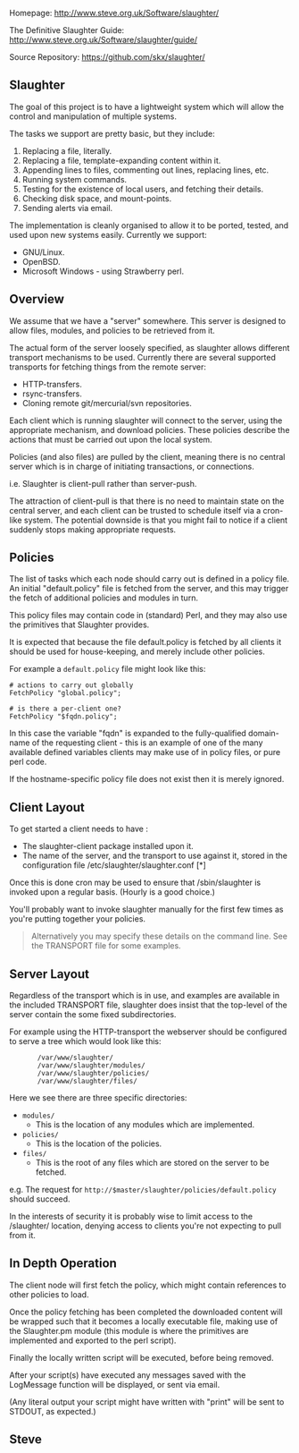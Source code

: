 Homepage:
    http://www.steve.org.uk/Software/slaughter/

The Definitive Slaughter Guide:
    http://www.steve.org.uk/Software/slaughter/guide/

Source Repository:
    https://github.com/skx/slaughter/



Slaughter
---------

The goal of this project is to have a lightweight system which will
allow the control and manipulation of multiple systems.

The tasks we support are pretty basic, but they include:

   1.  Replacing a file, literally.
   2.  Replacing a file, template-expanding content within it.
   3.  Appending lines to files, commenting out lines, replacing lines, etc.
   4.  Running system commands.
   5.  Testing for the existence of local users, and fetching their details.
   6.  Checking disk space, and mount-points.
   7.  Sending alerts via email.

The implementation is cleanly organised to allow it to be ported, tested,
and used upon new systems easily.  Currently we support:

   * GNU/Linux.
   * OpenBSD.
   * Microsoft Windows - using Strawberry perl.



Overview
--------

We assume that we have a "server" somewhere.  This server is designed to
allow files, modules, and policies to be retrieved from it.

The actual form of the server loosely specified, as slaughter allows different
transport mechanisms to be used.  Currently there are several supported transports
for fetching things from the remote server:

   * HTTP-transfers.
   * rsync-transfers.
   * Cloning remote git/mercurial/svn repositories.

Each client which is running slaughter will connect to the server, using
the appropriate mechanism, and download policies.  These policies describe
the actions that must be carried out upon the local system.

Policies (and also files) are pulled by the client, meaning there is no
central server which is in charge of initiating transactions, or connections.

   i.e. Slaughter is client-pull rather than server-push.

The attraction of client-pull is that there is no need to maintain state
on the central server, and each client can be trusted to schedule itself
via a cron-like system.  The potential downside is that you might fail to
notice if a client suddenly stops making appropriate requests.



Policies
--------

The list of tasks which each node should carry out is defined in a policy
file.  An initial "default.policy" file is fetched from the server, and
this may trigger the fetch of additional policies and modules in turn.

This policy files may contain code in (standard) Perl, and they may also
use the primitives that Slaughter provides.

It is expected that because the file default.policy is fetched by all clients
it should be used for house-keeping, and merely include other policies.

For example a `default.policy` file might look like this:


    # actions to carry out globally
    FetchPolicy "global.policy";

    # is there a per-client one?
    FetchPolicy "$fqdn.policy";


In this case the variable "fqdn" is expanded to the fully-qualified
domain-name of the requesting client - this is an example of one of the
many available defined variables clients may make use of in policy
files, or pure perl code.

If the hostname-specific policy file does not exist then it is merely
ignored.



Client Layout
-------------

To get started a client needs to have :

* The slaughter-client package installed upon it.
* The name of the server, and the transport to use against it, stored in the configuration file /etc/slaughter/slaughter.conf [*]

Once this is done cron may be used to ensure that /sbin/slaughter is invoked
upon a regular basis.  (Hourly is a good choice.)

You'll probably want to invoke slaughter manually for the first few times
as you're putting together your policies.

> Alternatively you may specify these details on the command line.  See the TRANSPORT file for some examples.



Server Layout
-------------

Regardless of the transport which is in use, and examples are available in
the included TRANSPORT file, slaughter does insist that the top-level of
the server contain the some fixed subdirectories.

For example using the HTTP-transport the webserver should be configured to
serve a tree which would look like this:

           /var/www/slaughter/
           /var/www/slaughter/modules/
           /var/www/slaughter/policies/
           /var/www/slaughter/files/

Here we see there are three specific directories:

* `modules/`
   * This is the location of any modules which are implemented.
* `policies/`
   * This is the location of the policies.
* `files/`
   * This is the root of any files which are stored on the server to be fetched.

e.g. The request for `http://$master/slaughter/policies/default.policy` should
succeed.

In the interests of security it is probably wise to limit access to the
/slaughter/ location, denying access to clients you're not expecting to
pull from it.




In Depth Operation
------------------

The client node will first fetch the policy, which might contain
references to other policies to load.

Once the policy fetching has been completed the downloaded
content will be wrapped such that it becomes a locally executable file,
making use of the Slaughter.pm module (this module is where the primitives
are implemented and exported to the perl script).

Finally the locally written script will be executed, before being removed.

After your script(s) have executed any messages saved with the
LogMessage function will be displayed, or sent via email.

(Any literal output your script might have written with "print" will
be sent to STDOUT, as expected.)


Steve
--

